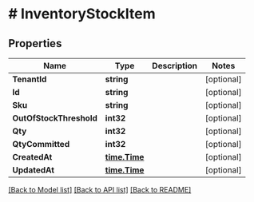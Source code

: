 # # InventoryStockItem


## Properties 


Name | Type | Description | Notes
------------ | ------------- | ------------- | -------------
**TenantId**| **string** |   | [optional]
**Id**| **string** |   | [optional]
**Sku**| **string** |   | [optional]
**OutOfStockThreshold**| **int32** |   | [optional]
**Qty**| **int32** |   | [optional]
**QtyCommitted**| **int32** |   | [optional]
**CreatedAt**| [**time.Time**](time.Time.md) |   | [optional]
**UpdatedAt**| [**time.Time**](time.Time.md) |   | [optional]


[[Back to Model list]](../../README.md#models) [[Back to API list]](../../README.md#endpoints) [[Back to README]](../../README.md)

